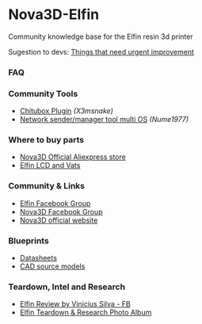 # Nova3D-Elfin
Community knowledge base for the Elfin resin 3d printer

Sugestion to devs: [Things that need urgent improvement](things-that-need-improvement.md)

### FAQ

### Community Tools
- [Chitubox Plugin](https://github.com/opensourcemanufacturing/Nova3D-Elfin-Chitubox-Plugin) *(X3msnake)*
- [Network sender/manager tool multi OS](https://github.com/Nume1977/Nova3D-File-Manager) *(Nume1977)*

### Where to buy parts
- [Nova3D Official Aliexpress store](https://s.click.aliexpress.com/e/_sY7luU)
- [Elfin LCD and Vats](https://s.click.aliexpress.com/e/_sXoRY4)

### Community & Links
- [Elfin Facebook Group](https://www.facebook.com/groups/515968245875047/)
- [Nova3D Facebook Group](https://www.facebook.com/groups/515968245875047/)
- [Nova3D official website](https://www.nova3dprinter.com/)

### Blueprints
- [Datasheets](datasheets)
- [CAD source models](blueprints)

### Teardown, Intel and Research
- [Elfin Review by Vinicius Silva - FB](https://www.facebook.com/photo.php?fbid=10157955303823680&set=a.10152064478983680&type=3)
- [Elfin Teardown & Research Photo Album](https://photos.app.goo.gl/vH9KDazgMZDcaNxd7)
